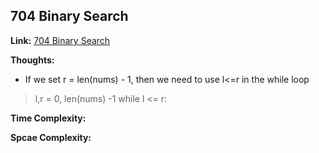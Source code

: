 ## 704 Binary Search

**Link:** [704 Binary Search](https://leetcode.com/problems/binary-search/)

**Thoughts:** 

 - If we set r = len(nums) - 1, then we need to use l<=r in the while loop
  > l,r = 0, len(nums) -1
  > while l <= r:

**Time Complexity:**

**Spcae Complexity:**
